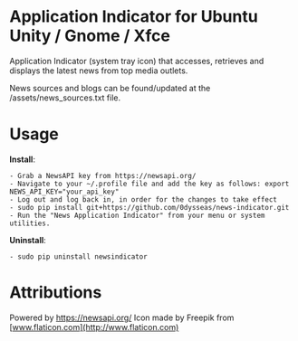 # Application Indicator for Ubuntu Unity / Gnome / Xfce

Application Indicator (system tray icon) that accesses, retrieves and displays the latest news from top media outlets.

News sources and blogs can be found/updated at the /assets/news_sources.txt file.

# Usage

**Install**:

    - Grab a NewsAPI key from https://newsapi.org/
    - Navigate to your ~/.profile file and add the key as follows: export NEWS_API_KEY="your_api_key"
    - Log out and log back in, in order for the changes to take effect
    - sudo pip install git+https://github.com/0dysseas/news-indicator.git
    - Run the "News Application Indicator" from your menu or system utilities.

**Uninstall**:

    - sudo pip uninstall newsindicator

# Attributions

Powered by https://newsapi.org/
Icon made by Freepik from [www.flaticon.com](http://www.flaticon.com)
